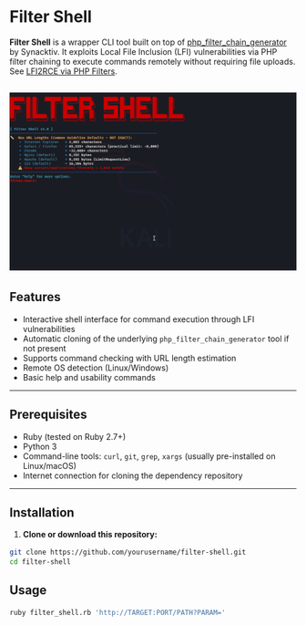 # Filter Shell

**Filter Shell** is a wrapper CLI tool built on top of [php_filter_chain_generator](https://github.com/synacktiv/php_filter_chain_generator) by Synacktiv. It exploits Local File Inclusion (LFI) vulnerabilities via PHP filter chaining to execute commands remotely without requiring file uploads. See [LFI2RCE via PHP Filters](https://book.hacktricks.wiki/en/pentesting-web/file-inclusion/lfi2rce-via-php-filters.html).


![Filter Shell](filter-shell.gif)
---

## Features

- Interactive shell interface for command execution through LFI vulnerabilities
- Automatic cloning of the underlying `php_filter_chain_generator` tool if not present
- Supports command checking with URL length estimation
- Remote OS detection (Linux/Windows)
- Basic help and usability commands

---

## Prerequisites

- Ruby (tested on Ruby 2.7+)
- Python 3
- Command-line tools: `curl`, `git`, `grep`, `xargs` (usually pre-installed on Linux/macOS)
- Internet connection for cloning the dependency repository

---

## Installation

1. **Clone or download this repository:**

```bash
git clone https://github.com/yourusername/filter-shell.git
cd filter-shell
```

## Usage
```bash
ruby filter_shell.rb 'http://TARGET:PORT/PATH?PARAM='
```
